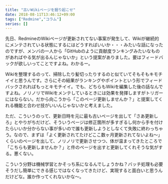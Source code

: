 ```yaml
---
title: "古いWikiページを掘り起こせ"
date: 2018-08-11T13:46:12+09:00
tags: ["Redmine","コラム"]
series: []
---
```


先日、RedmineのWikiページが更新されてない事案が発生して、Wikiが継続的にメンテされている状態にするにはどうすればいいか・・・みたいな話になったのですが、メンバの一人から「GitHubのように貢献度ランキングみたいなものがあればやる気が出るんじゃないか」という提案がありました。要はフィードバックが欲しいってことですよね。わかるー。

<!--more-->

Wikiを整理するのって、掃除したり髪切ったりするのと似ていてそもそもキモチイイと思うんです。さらにその結果がランキングやポイントという形でフィードバックされればもっとキモチイイ。でも、どちらもWikiを編集した後の話なんですよね。ノリノリでWikiをメンテしているときには効果を発揮しますがトリガーにはならない。だから向こうから「このページ更新しませんか？」と提案してくれる機能と合わせ技がいいんじゃないかと考えました。

ただ、こういうのって、更新日時を元に最も古いページを出して「さあ更新しろ」とやりがちだけど、そういうページは修正箇所が多すぎるし何から手を付けたらいいか分からない事が多いので誰も更新しようとしなくて失敗に終わっちゃう。なので、まずは「よく更新されてたけどここ数ヶ月更新されてないよね～」くらいのページを出して、ノリノリで更新させつつ、体が温まってきたところで「こちらも更新しませんか？」と件のページを出すと更新してくれそうな気がする。悪くない。

こういう分野は機械学習とかそっち系になるんでしょうかね？バッチ処理も必要そうだし簡単にできる感じではなくなってきたけど、実現すると面白いと思うんだけどな。誰か作ってくれないかな～。
